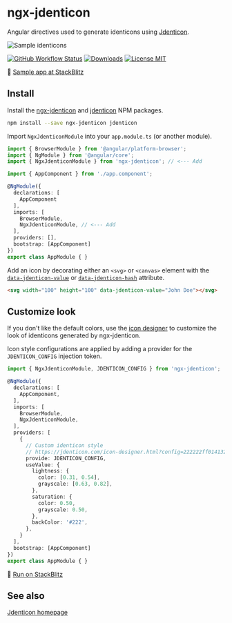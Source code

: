 # ngx-jdenticon

Angular directives used to generate identicons using [Jdenticon](https://github.com/dmester/jdenticon).

![Sample identicons](https://jdenticon.com/hosted/github-samples.png)

[![GitHub Workflow Status](https://img.shields.io/github/workflow/status/dmester/ngx-jdenticon/Build/master?style=flat-square)](https://github.com/dmester/ngx-jdenticon/actions)
[![Downloads](https://img.shields.io/npm/dt/ngx-jdenticon.svg?style=flat-square)](https://www.npmjs.com/package/ngx-jdenticon)
[![License MIT](https://img.shields.io/badge/license-MIT-blue.svg?style=flat-square)](https://github.com/dmester/ngx-jdenticon/blob/master/LICENSE)

🚀 [Sample app at StackBlitz](https://stackblitz.com/edit/ngx-jdenticon-sample)

## Install

Install the [ngx-jdenticon](https://www.npmjs.com/package/ngx-jdenticon) and [jdenticon](https://www.npmjs.com/package/jdenticon) NPM packages.

```sh
npm install --save ngx-jdenticon jdenticon
```

Import `NgxJdenticonModule` into your `app.module.ts` (or another module).

```ts
import { BrowserModule } from '@angular/platform-browser';
import { NgModule } from '@angular/core';
import { NgxJdenticonModule } from 'ngx-jdenticon'; // <--- Add

import { AppComponent } from './app.component';

@NgModule({
  declarations: [
    AppComponent
  ],
  imports: [
    BrowserModule,
    NgxJdenticonModule, // <--- Add
  ],
  providers: [],
  bootstrap: [AppComponent]
})
export class AppModule { }
```

Add an icon by decorating either an `<svg>` or `<canvas>` element with the 
[`data-jdenticon-value`](https://jdenticon.com/js-api/A_data-jdenticon-value.html) or
[`data-jdenticon-hash`](https://jdenticon.com/js-api/A_data-jdenticon-hash.html)
attribute.

```html
<svg width="100" height="100" data-jdenticon-value="John Doe"></svg>
```

## Customize look

If you don't like the default colors, use the [icon designer](https://jdenticon.com/icon-designer.html) to customize the look of identicons generated by ngx-jdenticon.

Icon style configurations are applied by adding a provider for the `JDENTICON_CONFIG` injection token.

```ts
import { NgxJdenticonModule, JDENTICON_CONFIG } from 'ngx-jdenticon';

@NgModule({
  declarations: [
    AppComponent,
  ],
  imports: [
    BrowserModule,
    NgxJdenticonModule,
  ],
  providers: [
    { 
      // Custom identicon style
      // https://jdenticon.com/icon-designer.html?config=222222ff014132321e363f52
      provide: JDENTICON_CONFIG,
      useValue: {
        lightness: {
          color: [0.31, 0.54],
          grayscale: [0.63, 0.82],
        },
        saturation: {
          color: 0.50,
          grayscale: 0.50,
        },
        backColor: '#222',
      },
    }
  ],
  bootstrap: [AppComponent]
})
export class AppModule { }
```

🚀 [Run on StackBlitz](https://stackblitz.com/edit/ngx-jdenticon-custom-design?file=src%2Fapp%2Fapp.module.ts)

## See also

[Jdenticon homepage](https://jdenticon.com)